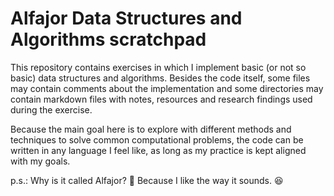 # Alfajor Data Structures and Algorithms scratchpad

This repository contains exercises in which I implement basic (or not so basic) data structures and algorithms. Besides the code itself, some files may contain comments about the implementation and some directories may contain markdown files with notes, resources and research findings used during the exercise.

Because the main goal here is to explore with different methods and techniques to solve common computational problems, the code can be written in any language I feel like, as long as my practice is kept aligned with my goals.

p.s.: Why is it called Alfajor? 🤔 Because I like the way it sounds. 😆
